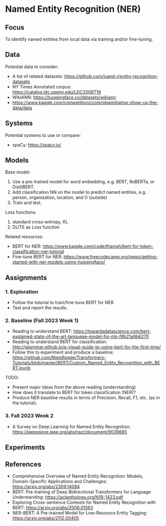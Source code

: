 # Named Entity Recognition (NER)

## Focus

To identify named entities from local data via training and/or fine-tuning. 

## Data

Potential data to consider: 
+ A list of related datasets: https://github.com/juand-r/entity-recognition-datasets
+ NY Times Annotated corpus: https://catalog.ldc.upenn.edu/LDC2008T19
+ WikiANN: https://huggingface.co/datasets/wikiann
+ https://www.kaggle.com/competitions/coleridgeinitiative-show-us-the-data/data

## Systems

Potential systems to use or compare: 
+ spaCy: https://spacy.io/

## Models

Base model: 
1. Use a pre-trained model for word embedding, e.g. BERT, RoBERTa, or DistilBERT. 
2. Add classification NN on the model to predict named entities, e.g. person, organization, location, and O (outside)
3. Train and test. 

Loss functions: 
1. standard cross-entropy, KL
2. DLITE as Loss function

Related resources: 
+ BERT for NER: https://www.kaggle.com/code/thanish/bert-for-token-classification-ner-tutorial
+ Fine-tune BERT for NER: https://www.freecodecamp.org/news/getting-started-with-ner-models-using-huggingface/


## Assignments

### 1. Exploration

+ Follow the tutorial to train/fine-tune BERT for NER. 
+ Test and report the results. 

### 2. Baseline (Fall 2023 Week 1)

* Reading to understand BERT: https://towardsdatascience.com/bert-explained-state-of-the-art-language-model-for-nlp-f8b21a9b6270
* Reading to understand BERT for classification: http://jalammar.github.io/a-visual-guide-to-using-bert-for-the-first-time/
* Follow this to experiment and produce a baseline: https://github.com/NielsRogge/Transformers-Tutorials/blob/master/BERT/Custom_Named_Entity_Recognition_with_BERT.ipynb

TODO: 
* Present major ideas from the above reading (understanding)
* How does it translate to BERT for token classification (NER)? 
* Produce NER baseline results in terms of Precision, Recall, F1, etc. (as in the tutorial). 

### 3. Fall 2023 Week 2

* A Survey on Deep Learning for Named Entity Recognition: https://ieeexplore.ieee.org/abstract/document/9039685

## Experiments


## References

* Comprehensive Overview of Named Entity Recognition: Models, Domain-Specific Applications and Challenges: https://arxiv.org/abs/2309.14084
* BERT: Pre-training of Deep Bidirectional Transformers for Language Understanding: https://aclanthology.org/N19-1423.pdf
* Exploring Cross-sentence Contexts for Named Entity Recognition with BERT: https://arxiv.org/abs/2006.01563
* NER-BERT: A Pre-trained Model for Low-Resource Entity Tagging: https://arxiv.org/abs/2112.00405

